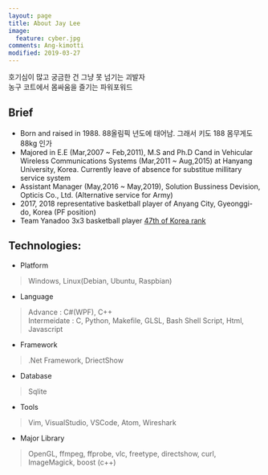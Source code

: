 ```yaml
---
layout: page
title: About Jay Lee
image:
  feature: cyber.jpg
comments: Ang-kimotti
modified: 2019-03-27
---
```


호기심이 많고 궁금한 건 그냥 못 넘기는 괴발자<br/>
농구 코트에서 몸싸움을 즐기는 파워포워드

##  Brief
* Born and raised in 1988. 88올림픽 년도에 태어남. 그래서 키도 188 몸무게도 88kg 인가
* Majored in E.E (Mar,2007 ~ Feb,2011), M.S and Ph.D Cand in Vehicular Wireless Communications Systems (Mar,2011 ~ Aug,2015) at Hanyang University, Korea. Currently leave of absence for substitue millitary service system
* Assistant Manager (May,2016 ~ May,2019), Solution Bussiness Devision, Opticis Co., Ltd. (Alternative service for Army)
* 2017, 2018 representative basketball player of Anyang City, Gyeonggi-do, Korea (PF position)
* Team Yanadoo 3x3 basketball player [47th of Korea rank](https://play.fiba3x3.com/players/9f245589-8a03-4f0e-ae53-4b0f3ecf7a0b)

##  Technologies:
* Platform
> Windows, Linux(Debian, Ubuntu, Raspbian)
* Language
> Advance : C#(WPF), C++</br>
Intermeidate : C, Python, Makefile, GLSL, Bash Shell Script, Html, Javascript
* Framework
> .Net Framework, DriectShow
* Database
> Sqlite
* Tools
> Vim, VisualStudio, VSCode, Atom, Wireshark
* Major Library
> OpenGL, ffmpeg, ffprobe, vlc, freetype, directshow, curl, ImageMagick, boost (c++)
